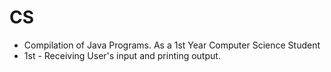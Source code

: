 # CS
- Compilation of Java Programs. As a 1st Year Computer Science Student
- 1st - Receiving User's input and printing output.